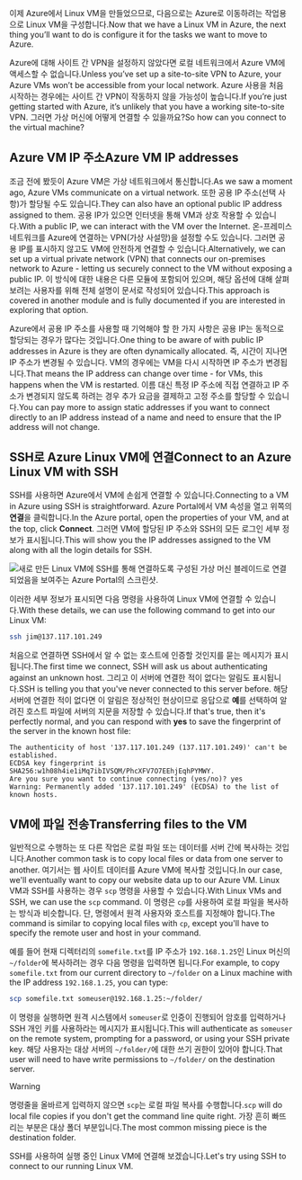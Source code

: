 <span data-ttu-id="97df5-101">이제 Azure에서 Linux VM을 만들었으므로, 다음으로는 Azure로 이동하려는 작업용으로 Linux VM을 구성합니다.</span><span class="sxs-lookup"><span data-stu-id="97df5-101">Now that we have a Linux VM in Azure, the next thing you’ll want to do is configure it for the tasks we want to move to Azure.</span></span>

<span data-ttu-id="97df5-102">Azure에 대해 사이트 간 VPN을 설정하지 않았다면 로컬 네트워크에서 Azure VM에 액세스할 수 없습니다.</span><span class="sxs-lookup"><span data-stu-id="97df5-102">Unless you’ve set up a site-to-site VPN to Azure, your Azure VMs won’t be accessible from your local network.</span></span> <span data-ttu-id="97df5-103">Azure 사용을 처음 시작하는 경우에는 사이트 간 VPN이 작동하지 않을 가능성이 높습니다.</span><span class="sxs-lookup"><span data-stu-id="97df5-103">If you’re just getting started with Azure, it’s unlikely that you have a working site-to-site VPN.</span></span> <span data-ttu-id="97df5-104">그러면 가상 머신에 어떻게 연결할 수 있을까요?</span><span class="sxs-lookup"><span data-stu-id="97df5-104">So how can you connect to the virtual machine?</span></span>

## <a name="azure-vm-ip-addresses"></a><span data-ttu-id="97df5-105">Azure VM IP 주소</span><span class="sxs-lookup"><span data-stu-id="97df5-105">Azure VM IP addresses</span></span>

<span data-ttu-id="97df5-106">조금 전에 봤듯이 Azure VM은 가상 네트워크에서 통신합니다.</span><span class="sxs-lookup"><span data-stu-id="97df5-106">As we saw a moment ago, Azure VMs communicate on a virtual network.</span></span> <span data-ttu-id="97df5-107">또한 공용 IP 주소(선택 사항)가 할당될 수도 있습니다.</span><span class="sxs-lookup"><span data-stu-id="97df5-107">They can also have an optional public IP address assigned to them.</span></span> <span data-ttu-id="97df5-108">공용 IP가 있으면 인터넷을 통해 VM과 상호 작용할 수 있습니다.</span><span class="sxs-lookup"><span data-stu-id="97df5-108">With a public IP, we can interact with the VM over the Internet.</span></span> <span data-ttu-id="97df5-109">온-프레미스 네트워크를 Azure에 연결하는 VPN(가상 사설망)을 설정할 수도 있습니다. 그러면 공용 IP를 표시하지 않고도 VM에 안전하게 연결할 수 있습니다.</span><span class="sxs-lookup"><span data-stu-id="97df5-109">Alternatively, we can set up a virtual private network (VPN) that connects our on-premises network to Azure - letting us securely connect to the VM without exposing a public IP.</span></span> <span data-ttu-id="97df5-110">이 방식에 대한 내용은 다른 모듈에 포함되어 있으며, 해당 옵션에 대해 살펴보려는 사용자를 위해 전체 설명이 문서로 작성되어 있습니다.</span><span class="sxs-lookup"><span data-stu-id="97df5-110">This approach is covered in another module and is fully documented if you are interested in exploring that option.</span></span>

<span data-ttu-id="97df5-111">Azure에서 공용 IP 주소를 사용할 때 기억해야 할 한 가지 사항은 공용 IP는 동적으로 할당되는 경우가 많다는 것입니다.</span><span class="sxs-lookup"><span data-stu-id="97df5-111">One thing to be aware of with public IP addresses in Azure is they are often dynamically allocated.</span></span> <span data-ttu-id="97df5-112">즉, 시간이 지나면 IP 주소가 변경될 수 있습니다. VM의 경우에는 VM을 다시 시작하면 IP 주소가 변경됩니다.</span><span class="sxs-lookup"><span data-stu-id="97df5-112">That means the IP address can change over time - for VMs, this happens when the VM is restarted.</span></span> <span data-ttu-id="97df5-113">이름 대신 특정 IP 주소에 직접 연결하고 IP 주소가 변경되지 않도록 하려는 경우 추가 요금을 결제하고 고정 주소를 할당할 수 있습니다.</span><span class="sxs-lookup"><span data-stu-id="97df5-113">You can pay more to assign static addresses if you want to connect directly to an IP address instead of a name and need to ensure that the IP address will not change.</span></span>

## <a name="connect-to-an-azure-linux-vm-with-ssh"></a><span data-ttu-id="97df5-114">SSH로 Azure Linux VM에 연결</span><span class="sxs-lookup"><span data-stu-id="97df5-114">Connect to an Azure Linux VM with SSH</span></span>

<span data-ttu-id="97df5-115">SSH를 사용하면 Azure에서 VM에 손쉽게 연결할 수 있습니다.</span><span class="sxs-lookup"><span data-stu-id="97df5-115">Connecting to a VM in Azure using SSH is straightforward.</span></span> <span data-ttu-id="97df5-116">Azure Portal에서 VM 속성을 열고 위쪽의 **연결**을 클릭합니다.</span><span class="sxs-lookup"><span data-stu-id="97df5-116">In the Azure portal, open the properties of your VM, and at the top, click **Connect**.</span></span> <span data-ttu-id="97df5-117">그러면 VM에 할당된 IP 주소와 SSH의 모든 로그인 세부 정보가 표시됩니다.</span><span class="sxs-lookup"><span data-stu-id="97df5-117">This will show you the IP addresses assigned to the VM along with all the login details for SSH.</span></span> 

![새로 만든 Linux VM에 SSH를 통해 연결하도록 구성된 가상 머신 블레이드로 연결되었음을 보여주는 Azure Portal의 스크린샷.](../media/5-connect-ssh.png)

<span data-ttu-id="97df5-119">이러한 세부 정보가 표시되면 다음 명령을 사용하여 Linux VM에 연결할 수 있습니다.</span><span class="sxs-lookup"><span data-stu-id="97df5-119">With these details, we can use the following command to get into our Linux VM:</span></span>

```bash
ssh jim@137.117.101.249
```

<span data-ttu-id="97df5-120">처음으로 연결하면 SSH에서 알 수 없는 호스트에 인증할 것인지를 묻는 메시지가 표시됩니다.</span><span class="sxs-lookup"><span data-stu-id="97df5-120">The first time we connect, SSH will ask us about authenticating against an unknown host.</span></span> <span data-ttu-id="97df5-121">그리고 이 서버에 연결한 적이 없다는 알림도 표시됩니다.</span><span class="sxs-lookup"><span data-stu-id="97df5-121">SSH is telling you that you've never connected to this server before.</span></span> <span data-ttu-id="97df5-122">해당 서버에 연결한 적이 없다면 이 알림은 정상적인 현상이므로 응답으로 **예**를 선택하여 알려진 호스트 파일에 서버의 지문을 저장할 수 있습니다.</span><span class="sxs-lookup"><span data-stu-id="97df5-122">If that's true, then it's perfectly normal, and you can respond with **yes** to save the fingerprint of the server in the known host file:</span></span>

```output
The authenticity of host '137.117.101.249 (137.117.101.249)' can't be established.
ECDSA key fingerprint is SHA256:w1h08h4ie1iMq7ibIVSQM/PhcXFV7O7EEhjEqhPYMWY.
Are you sure you want to continue connecting (yes/no)? yes
Warning: Permanently added '137.117.101.249' (ECDSA) to the list of known hosts.
```

## <a name="transferring-files-to-the-vm"></a><span data-ttu-id="97df5-123">VM에 파일 전송</span><span class="sxs-lookup"><span data-stu-id="97df5-123">Transferring files to the VM</span></span>

<span data-ttu-id="97df5-124">일반적으로 수행하는 또 다른 작업은 로컬 파일 또는 데이터를 서버 간에 복사하는 것입니다.</span><span class="sxs-lookup"><span data-stu-id="97df5-124">Another common task is to copy local files or data from one server to another.</span></span> <span data-ttu-id="97df5-125">여기서는 웹 사이트 데이터를 Azure VM에 복사할 것입니다.</span><span class="sxs-lookup"><span data-stu-id="97df5-125">In our case, we'll eventually want to copy our website data up to our Azure VM.</span></span> <span data-ttu-id="97df5-126">Linux VM과 SSH를 사용하는 경우 `scp` 명령을 사용할 수 있습니다.</span><span class="sxs-lookup"><span data-stu-id="97df5-126">With Linux VMs and SSH, we can use the `scp` command.</span></span> <span data-ttu-id="97df5-127">이 명령은 `cp`를 사용하여 로컬 파일을 복사하는 방식과 비슷합니다. 단, 명령에서 원격 사용자와 호스트를 지정해야 합니다.</span><span class="sxs-lookup"><span data-stu-id="97df5-127">The command is similar to copying local files with `cp`, except you'll have to specify the remote user and host in your command.</span></span>

<span data-ttu-id="97df5-128">예를 들어 현재 디렉터리의 `somefile.txt`를 IP 주소가 `192.168.1.25`인 Linux 머신의 `~/folder`에 복사하려는 경우 다음 명령을 입력하면 됩니다.</span><span class="sxs-lookup"><span data-stu-id="97df5-128">For example, to copy `somefile.txt` from our current directory to `~/folder` on a Linux machine with the IP address `192.168.1.25`, you can type:</span></span>

```bash
scp somefile.txt someuser@192.168.1.25:~/folder/
```

<span data-ttu-id="97df5-129">이 명령을 실행하면 원격 시스템에서 `someuser`로 인증이 진행되어 암호를 입력하거나 SSH 개인 키를 사용하라는 메시지가 표시됩니다.</span><span class="sxs-lookup"><span data-stu-id="97df5-129">This will authenticate as `someuser` on the remote system, prompting for a password, or using your SSH private key.</span></span> <span data-ttu-id="97df5-130">해당 사용자는 대상 서버의 `~/folder/`에 대한 쓰기 권한이 있어야 합니다.</span><span class="sxs-lookup"><span data-stu-id="97df5-130">That user will need to have write permissions to `~/folder/` on the destination server.</span></span>

> [!WARNING]
> <span data-ttu-id="97df5-131">명령줄을 올바르게 입력하지 않으면 `scp`는 로컬 파일 복사를 수행합니다.</span><span class="sxs-lookup"><span data-stu-id="97df5-131">`scp` will do local file copies if you don't get the command line quite right.</span></span> <span data-ttu-id="97df5-132">가장 흔히 빠뜨리는 부분은 대상 폴더 부분입니다.</span><span class="sxs-lookup"><span data-stu-id="97df5-132">The most common missing piece is the destination folder.</span></span>

<span data-ttu-id="97df5-133">SSH를 사용하여 실행 중인 Linux VM에 연결해 보겠습니다.</span><span class="sxs-lookup"><span data-stu-id="97df5-133">Let's try using SSH to connect to our running Linux VM.</span></span>